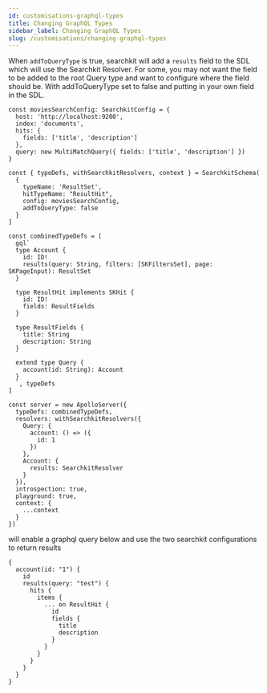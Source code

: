 ```yaml
---
id: customisations-graphql-types
title: Changing GraphQL Types
sidebar_label: Changing GraphQL Types
slug: /customisations/changing-graphql-types
---
```


When `addToQueryType` is true, searchkit will add a `results` field to the SDL which will use the Searchkit Resolver. For some, you may not want the field to be added to the root Query type and want to configure where the field should be. With addToQueryType set to false and putting in your own field in the SDL.

```es6
const moviesSearchConfig: SearchkitConfig = {
  host: 'http://localhost:9200',
  index: 'documents',
  hits: {
    fields: ['title', 'description']
  },
  query: new MultiMatchQuery({ fields: ['title', 'description'] })
}

const { typeDefs, withSearchkitResolvers, context } = SearchkitSchema(
  { 
    typeName: 'ResultSet',
    hitTypeName: "ResultHit",
    config: moviesSearchConfig,
    addToQueryType: false 
  }
]

const combinedTypeDefs = [
  gql`
  type Account {
    id: ID!
    results(query: String, filters: [SKFiltersSet], page: SKPageInput): ResultSet
  }

  type ResultHit implements SKHit {
    id: ID!
    fields: ResultFields
  }

  type ResultFields {
    title: String
    description: String
  }

  extend type Query {
    account(id: String): Account
  }
  `, typeDefs
]

const server = new ApolloServer({
  typeDefs: combinedTypeDefs,
  resolvers: withSearchkitResolvers({
    Query: {
      account: () => ({
        id: 1
      })
    },
    Account: {
      results: SearchkitResolver
    }
  }),
  introspection: true,
  playground: true,
  context: {
    ...context
  }
})
```

will enable a graphql query below and use the two searchkit configurations to return results

```gql
{
  account(id: "1") {
    id
    results(query: "test") {
      hits {
        items {
          ... on ResultHit {
            id
            fields {
              title
              description
            }
          }
        }
      }
    }
  }
}
```